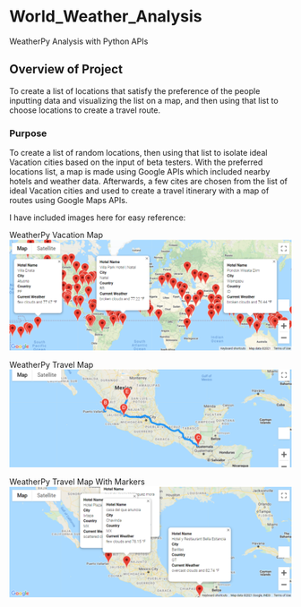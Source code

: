 # World_Weather_Analysis
WeatherPy Analysis with Python APIs

## Overview of Project

To create a list of locations that satisfy the preference of the people inputting data and visualizing the list on a map, and then using that list to choose locations to create a travel route.

### Purpose

To create a list of random locations, then using that list to isolate ideal Vacation cities based on the input of beta testers. With the preferred locations list, a map is made using Google APIs which included nearby hotels and weather data. Afterwards, a few cites are chosen from the list of ideal Vacation cities and used to create a travel itinerary with a map of routes using Google Maps APIs.

I have included images here for easy reference:

WeatherPy Vacation Map
![WeatherPy_vacation_map](https://github.com/DavidFGitH/World_Weather_Analysis/blob/main/Vacation_Search/WeatherPy_vacation_map.png)

WeatherPy Travel Map
![WeatherPy_travel_map](https://github.com/DavidFGitH/World_Weather_Analysis/blob/main/Vacation_Itinerary/WeatherPy_travel_map.png)

WeatherPy Travel Map With Markers
![WeatherPy_travel_map_markers](https://github.com/DavidFGitH/World_Weather_Analysis/blob/main/Vacation_Itinerary/WeatherPy_travel_map_markers.png)
